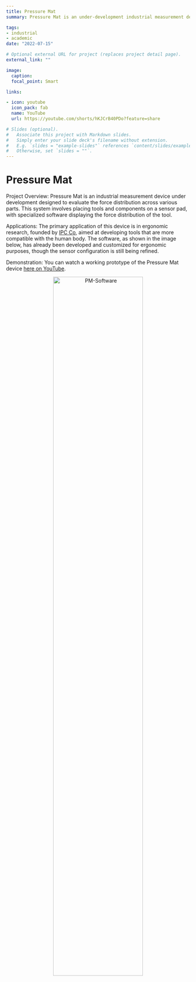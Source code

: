 ```yaml
---
title: Pressure Mat
summary: Pressure Mat is an under-development industrial measurement device designed for evaluating force distribution to enhance ergonomic research and tool development.

tags:
- industrial
- academic
date: "2022-07-15"

# Optional external URL for project (replaces project detail page).
external_link: ""

image:
  caption:
  focal_point: Smart

links:

- icon: youtube
  icon_pack: fab
  name: YouTube
  url: https://youtube.com/shorts/hKJCrB40PDo?feature=share

# Slides (optional).
#   Associate this project with Markdown slides.
#   Simply enter your slide deck's filename without extension.
#   E.g. `slides = "example-slides"` references `content/slides/example-slides.md`.
#   Otherwise, set `slides = ""`.
---
```


# Pressure Mat
Project Overview:
Pressure Mat is an industrial measurement device under development designed to evaluate the force distribution across various parts. This system involves placing tools and components on a sensor pad, with specialized software displaying the force distribution of the tool.

Applications:
The primary application of this device is in ergonomic research, founded by [IPC Co](http://ipcweld.com/), aimed at developing tools that are more compatible with the human body. The software, as shown in the image below, has already been developed and customized for ergonomic purposes, though the sensor configuration is still being refined.

Demonstration:
You can watch a working prototype of the Pressure Mat device [here on YouTube](https://youtube.com/shorts/hKJCrB40PDo).


<p align="center"><a><img src="https://www.lambertmech.ir/project/pressure-mat/featured.jpg" alt="PM-Software" style="width:70%;" ></a></p>
